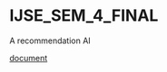 # IJSE_SEM_4_FINAL

A recommendation AI

[document](https://docs.google.com/document/d/1y-USkORPPJ8t7bSnkSfhvXqKBCt2boes-OtxUyBRfJU/edit?usp=sharing)